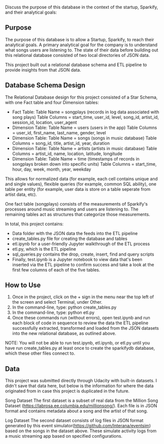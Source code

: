 Discuss the purpose of this database in the context of the startup, Sparkify, and their analytical goals:

## Purpose
The purpose of this database is to allow a Startup, Sparkify, to reach their analytical goals. A primary analytical goal for the company is to understand what songs users are listening to. The state of their data before building out this relational database consisted of two local directories of JSON data. 

This project built out a relational database schema and ETL pipeline to provide insights from that JSON data.


## Database Schema Design
The Relational Database design for this project consisted of a Star Schema, with one Fact table and four Dimension tables:
* Fact Table: Table Name = songplays (records in log data associated with song plays) Table Columns = start_time, user_id, level, song_id, artist_id, session_id, location, user_agent
* Dimension Table: Table Name = users (users in the app) Table Columns = user_id, first_name, last_name, gender, level
* Dimension Table: Table Name = songs (songs in music database) Table Columns = song_id, title, artist_id, year, duration
* Dimension Table: Table Name = artists (artists in music database) Table Columns = artist_id, name, location, latitude, longitude
* Dimension Table: Table Name = time (timestamps of records in songplays broken down into specific units) Table Columns = start_time, hour, day, week, month, year, weekday

This allows for normalized data (for example, each cell contains unique and and single values), flexible queries (for example, common SQL ability), one table per entity (for example, user data is store on a table seperate from artist data, etc).

One fact table (songplays) consists of the measurements of Sparkify's processes around music streaming and users are listening to. The remaining tables act as structures that categorize those measurements.


In total, this project contains:
* Data folder with the JSON data the feeds into the ETL pipeline
* create_tables.py file for creating the database and tables
* etl.ipynb for a user-friendly Jupyter walkthrough of the ETL process
* etl.py, which is the ETL pipeline
* sql_queries.py contains the drop, create, insert, find and query scripts
* Finally, test.ipynb is a Jupyter notebook to view data that's been inserted via the ETL pipeline to confirm success and take a look at the first few columns of each of the five tables.


## How to Use
1. Once in the project, click on the + sign in the menu near the top left of the screen and select Terminal, under Other.
2. In the command-line, type: python create_tables.py
3. In the command-line, type: python etl.py
4. Once these commands run (without errors), open test.ipynb and run each block of code in sequence to review the data the ETL pipeline successfully extracted, transformed and loaded from the JSON datasets into the new relational database, as outlined above.

NOTE: You will not be able to run test.ipynb, etl.ipynb, or etl.py until you have run create_tables.py at least once to create the sparkifydb database, which these other files connect to.


## Data
This project was submitted directly through Udacity with built-in datasets. I didn't save that data here, but below is the information for where the data originated from in case this project is duplicated in the future.

Song Dataset
The first dataset is a subset of real data from the Million Song Dataset (https://labrosa.ee.columbia.edu/millionsong/). Each file is in JSON format and contains metadata about a song and the artist of that song.

Log Dataset
The second dataset consists of log files in JSON format generated by this event simulator(https://github.com/Interana/eventsim) based on the songs in the dataset above. These simulate activity logs from a music streaming app based on specified configurations.
